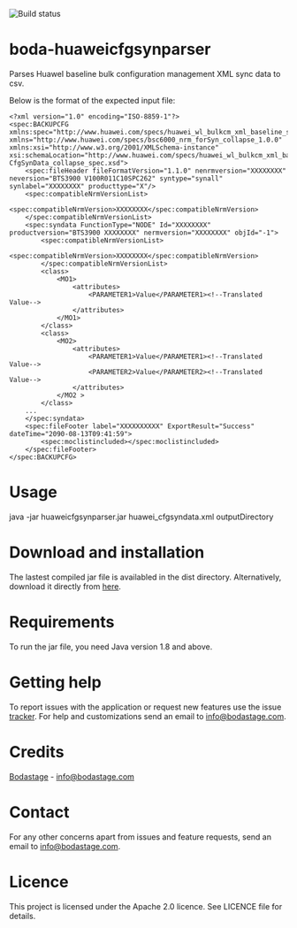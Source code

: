 ![Build status](https://travis-ci.org/bodastage/boda-huaweicfgsynparser.svg?branch=master)

# boda-huaweicfgsynparser
Parses HuaweI baseline bulk configuration management XML sync data to csv.

Below is the format of the expected input file:

```
<?xml version="1.0" encoding="ISO-8859-1"?>
<spec:BACKUPCFG xmlns:spec="http://www.huawei.com/specs/huawei_wl_bulkcm_xml_baseline_syn_1.0.0"
xmlns="http://www.huawei.com/specs/bsc6000_nrm_forSyn_collapse_1.0.0" xmlns:xsi="http://www.w3.org/2001/XMLSchema-instance"
xsi:schemaLocation="http://www.huawei.com/specs/huawei_wl_bulkcm_xml_baseline_syn_1.0.0
CfgSynData_collapse_spec.xsd">
	<spec:fileHeader fileFormatVersion="1.1.0" nenrmversion="XXXXXXXX" neversion="BTS3900 V100R011C10SPC262" syntype="synall" synlabel="XXXXXXXX" producttype="X"/>
	<spec:compatibleNrmVersionList>
		<spec:compatibleNrmVersion>XXXXXXXX</spec:compatibleNrmVersion>
	</spec:compatibleNrmVersionList>
	<spec:syndata FunctionType="NODE" Id="XXXXXXXX" productversion="BTS3900 XXXXXXXX" nermversion="XXXXXXXX" objId="-1">
		<spec:compatibleNrmVersionList>
			<spec:compatibleNrmVersion>XXXXXXXX</spec:compatibleNrmVersion>
		</spec:compatibleNrmVersionList>
		<class>
			<MO1>
				<attributes>
					<PARAMETER1>Value</PARAMETER1><!--Translated Value-->
				</attributes>
			</MO1>
		</class>
		<class>
			<MO2>
				<attributes>
					<PARAMETER1>Value</PARAMETER1><!--Translated Value-->
					<PARAMETER2>Value</PARAMETER2><!--Translated Value-->
				</attributes>
			</MO2 >
		</class>
    ...
	</spec:syndata>
	<spec:fileFooter label="XXXXXXXXXX" ExportResult="Success" dateTime="2090-08-13T09:41:59">
		<spec:moclistincluded></spec:moclistincluded>
	</spec:fileFooter>
</spec:BACKUPCFG>
```
# Usage
java -jar  huaweicfgsynparser.jar huawei_cfgsyndata.xml outputDirectory

# Download and installation
The lastest compiled jar file is availabled in the dist directory. Alternatively, download it directly from [here](https://github.com/bodastage/boda-huaweicfgsynparser/raw/master/dist/boda-huaweicfgsynparser.jar).

# Requirements
To run the jar file, you need Java version 1.8 and above.

# Getting help
To report issues with the application or request new features use the issue [tracker](https://github.com/bodastage/boda-huaweicfgsynparser/issues). For help and customizations send an email to info@bodastage.com.

# Credits
[Bodastage](http://www.bodastage.com) - info@bodastage.com

# Contact
For any other concerns apart from issues and feature requests, send an email to info@bodastage.com.

# Licence
This project is licensed under the Apache 2.0 licence.  See LICENCE file for details.

